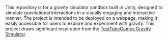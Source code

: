 This repository is for a gravity simulator sandbox built in Unity, designed to simulate gravitational interactions in a visually engaging and interactive manner. The project is intended to be deployed on a webpage, making it easily accessible for users to explore and experiment with gravity. This project draws significant inspiration from the [TestTubeGames Gravity Simulator](https://www.testtubegames.com/gravity.html).
